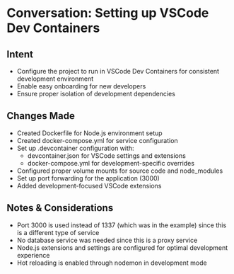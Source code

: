 # Conversation: Setting up VSCode Dev Containers

## Intent
- Configure the project to run in VSCode Dev Containers for consistent development environment
- Enable easy onboarding for new developers
- Ensure proper isolation of development dependencies

## Changes Made
- Created Dockerfile for Node.js environment setup
- Created docker-compose.yml for service configuration
- Set up .devcontainer configuration with:
  - devcontainer.json for VSCode settings and extensions
  - docker-compose.yml for development-specific overrides
- Configured proper volume mounts for source code and node_modules
- Set up port forwarding for the application (3000)
- Added development-focused VSCode extensions

## Notes & Considerations
- Port 3000 is used instead of 1337 (which was in the example) since this is a different type of service
- No database service was needed since this is a proxy service
- Node.js extensions and settings are configured for optimal development experience
- Hot reloading is enabled through nodemon in development mode
